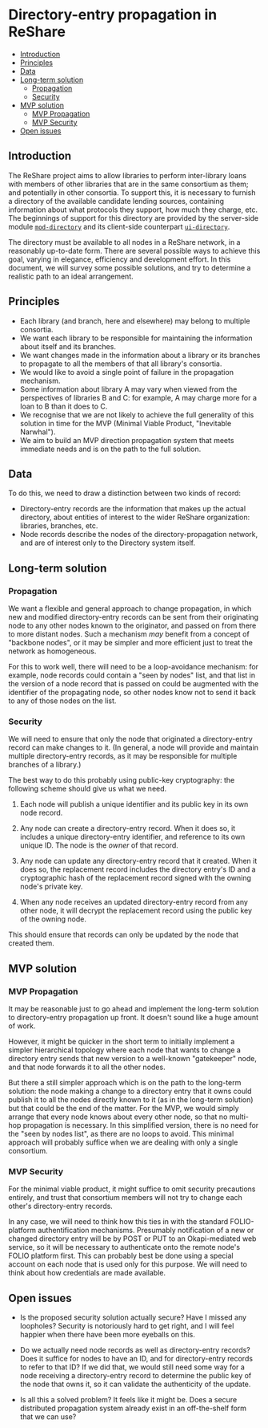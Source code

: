 # Directory-entry propagation in ReShare

<!-- md2toc -l 2 directory-entry-propagation.md -->
* [Introduction](#introduction)
* [Principles](#principles)
* [Data](#data)
* [Long-term solution](#long-term-solution)
    * [Propagation](#propagation)
    * [Security](#security)
* [MVP solution](#mvp-solution)
    * [MVP Propagation](#mvp-propagation)
    * [MVP Security](#mvp-security)
* [Open issues](#open-issues)


## Introduction

The ReShare project aims to allow libraries to perform inter-library loans with members of other libraries that are in the same consortium as them; and potentially in other consortia. To support this, it is necessary to furnish a directory of the available candidate lending sources, containing information about what protocols they support, how much they charge, etc. The beginnings of support for this directory are provided by the server-side module [`mod-directory`](https://github.com/openlibraryenvironment/mod-directory) and its client-side counterpart [`ui-directory`](https://github.com/openlibraryenvironment/ui-directory).

The directory must be available to all nodes in a ReShare network, in a reasonably up-to-date form. There are several possible ways to achieve this goal, varying in elegance, efficiency and development effort. In this document, we will survey some possible solutions, and try to determine a realistic path to an ideal arrangement.


## Principles

* Each library (and branch, here and elsewhere) may belong to multiple consortia.
* We want each library to be responsible for maintaining the information about itself and its branches.
* We want changes made in the information about a library or its branches to propagate to all the members of that all library's consortia.
* We would like to avoid a single point of failure in the propagation mechanism.
* Some information about library A may vary when viewed from the perspectives of libraries B and C: for example, A may charge more for a loan to B than it does to C.
* We recognise that we are not likely to achieve the full generality of this solution in time for the MVP (Minimal Viable Product, "Inevitable Narwhal").
* We aim to build an MVP direction propagation system that meets immediate needs and is on the path to the full solution.


## Data

To do this, we need to draw a distinction between two kinds of record:

* Directory-entry records are the information that makes up the actual directory, about entities of interest to the wider ReShare organization: libraries, branches, etc.
* Node records describe the nodes of the directory-propagation network, and are of interest only to the Directory system itself.


## Long-term solution

### Propagation

We want a flexible and general approach to change propagation, in which new and modified directory-entry records can be sent from their originating node to any other nodes known to the originator, and passed on from there to more distant nodes. Such a mechanism _may_ benefit from a concept of "backbone nodes", or it may be simpler and more efficient just to treat the network as homogeneous.

For this to work well, there will need to be a loop-avoidance mechanism: for example, node records could contain a "seen by nodes" list, and that list in the version of a node record that is passed on could be augmented with the identifier of the propagating node, so other nodes know not to send it back to any of those nodes on the list.

### Security

We will need to ensure that only the node that originated a directory-entry record can make changes to it. (In general, a node will provide and maintain multiple directory-entry records, as it may be responsible for multiple branches of a library.)

The best way to do this probably using public-key cryptography: the following scheme should give us what we need.

1. Each node will publish a unique identifier and its public key in its own node record.

2. Any node can create a directory-entry record. When it does so, it includes a unique directory-entry identifier, and reference to its own unique ID. The node is the _owner_ of that record.

3. Any node can update any directory-entry record that it created. When it does so, the replacement record includes the directory entry's ID and a cryptographic hash of the replacement record signed with the owning node's private key.

4. When any node receives an updated directory-entry record from any other node, it will decrypt the replacement record using the public key of the owning node.

This should ensure that records can only be updated by the node that created them.


## MVP solution

### MVP Propagation

It may be reasonable just to go ahead and implement the long-term solution to directory-entry propagation up front. It doesn't sound like a huge amount of work.

However, it might be quicker in the short term to initially implement a simpler hierarchical topology where each node that wants to change a directory entry sends that new version to a well-known "gatekeeper" node, and that node forwards it to all the other nodes.

But there a still simpler approach which is on the path to the long-term solution: the node making a change to a directory entry that it owns could publish it to all the nodes directly known to it (as in the long-term solution) but that could be the end of the matter. For the MVP, we would simply arrange that every node knows about every other node, so that no multi-hop propagation is necessary. In this simplified version, there is no need for the "seen by nodes list", as there are no loops to avoid. This minimal approach will probably suffice when we are dealing with only a single consortium.

### MVP Security

For the minimal viable product, it might suffice to omit security precautions entirely, and trust that consortium members will not try to change each other's directory-entry records.

In any case, we will need to think how this ties in with the standard FOLIO-platform authentification mechanisms. Presumably notification of a new or changed directory entry will be by POST or PUT to an Okapi-mediated web service, so it will be necessary to authenticate onto the remote node's FOLIO platform first. This can probably best be done using a special account on each node that is used only for this purpose. We will need to think about how credentials are made available.


## Open issues

* Is the proposed security solution actually secure? Have I missed any loopholes? Security is notoriously hard to get right, and I will feel happier when there have been more eyeballs on this.

* Do we actually need node records as well as directory-entry records? Does it suffice for nodes to have an ID, and for directory-entry records to refer to that ID? If we did that, we would still need some way for a node receiving a directory-entry record to determine the public key of the node that owns it, so it can validate the authenticity of the update.

* Is all this a solved problem? It feels like it might be. Does a secure distributed propagation system already exist in an off-the-shelf form that we can use?


